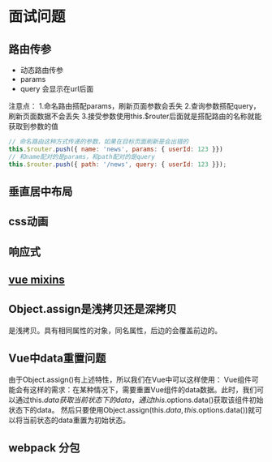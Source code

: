 # 面试问题

## 路由传参
* 动态路由传参
* params
* query 会显示在url后面

注意点：
1.命名路由搭配params，刷新页面参数会丢失
2.查询参数搭配query，刷新页面数据不会丢失
3.接受参数使用this.$router后面就是搭配路由的名称就能获取到参数的值
```javascript
// 命名路由这种方式传递的参数，如果在目标页面刷新是会出错的
this.$router.push({ name: 'news', params: { userId: 123 }})
// 和name配对的是params，和path配对的是query
this.$router.push({ path: '/news', query: { userId: 123 }});
```

## 垂直居中布局
## css动画
## 响应式

## [vue mixins](https://www.jianshu.com/p/bcff647d24ec)
## Object.assign是浅拷贝还是深拷贝
 是浅拷贝。具有相同属性的对象，同名属性，后边的会覆盖前边的。
## Vue中data重置问题
由于Object.assign()有上述特性，所以我们在Vue中可以这样使用：
Vue组件可能会有这样的需求：在某种情况下，需要重置Vue组件的data数据。此时，我们可以通过this.$data获取当前状态下的data，通过this.$options.data()获取该组件初始状态下的data。
然后只要使用Object.assign(this.$data, this.$options.data())就可以将当前状态的data重置为初始状态。

## webpack 分包